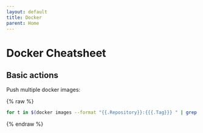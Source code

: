 ```yaml
---
layout: default
title: Docker
parent: Home
---
```


# Docker Cheatsheet

## Basic actions

Push multiple docker images:

{% raw %}
```bash
for t in $(docker images --format "{{.Repository}}:{{{.Tag}}} " | grep "$IMAGE_NAME"); do docker push "${t}"; done
```
{% endraw %}
